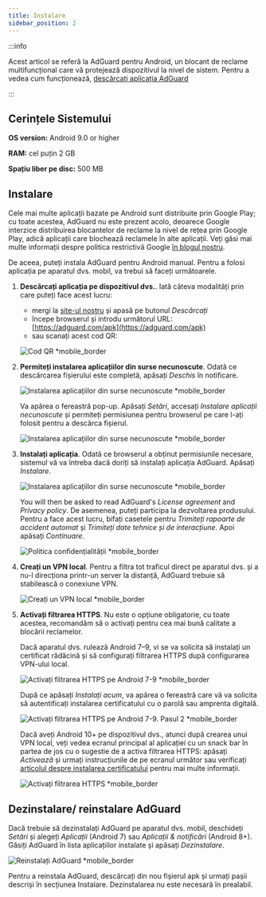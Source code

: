 ```yaml
---
title: Instalare
sidebar_position: 2
---
```


:::info

Acest articol se referă la AdGuard pentru Android, un blocant de reclame multifuncțional care vă protejează dispozitivul la nivel de sistem. Pentru a vedea cum funcționează, [descărcați aplicația AdGuard](https://agrd.io/download-kb-adblock)

:::

## Cerințele Sistemului

**OS version:** Android 9.0 or higher

**RAM:** cel puțin 2 GB

**Spațiu liber pe disc:** 500 MB

## Instalare

Cele mai multe aplicații bazate pe Android sunt distribuite prin Google Play; cu toate acestea, AdGuard nu este prezent acolo, deoarece Google interzice distribuirea blocantelor de reclame la nivel de rețea prin Google Play, adică aplicații care blochează reclamele în alte aplicații. Veți găsi mai multe informații despre politica restrictivă Google [în blogul nostru](https://adguard.com/blog/adguard-google-play-removal.html).

De aceea, puteți instala AdGuard pentru Android manual. Pentru a folosi aplicația pe aparatul dvs. mobil, va trebui să faceți următoarele.

1. **Descărcați aplicația pe dispozitivul dvs.**. Iată câteva modalități prin care puteți face acest lucru:

    - mergi la [site-ul nostru](https://adguard.com/adguard-android/overview.html) și apasă pe butonul *Descărcați*
    - începe browserul și introdu următorul URL: [https://adguard.com/apk](https://adguard.com/apk)
    - sau scanați acest cod QR:

    ![Cod QR *mobile_border](https://cdn.adtidy.org/content/kb/ad_blocker/android/installation/inst-qr-en-1.png)

1. **Permiteți instalarea aplicațiilor din surse necunoscute**. Odată ce descărcarea fișierului este completă, apăsați *Deschis* în notificare.

    ![Instalarea aplicațiilor din surse necunoscute *mobile_border](https://cdn.adtidy.org/content/kb/ad_blocker/android/installation/inst_1.png)

    Va apărea o fereastră pop-up. Apăsați *Setări*, accesați *Instalare aplicații necunoscute* și permiteți permisiunea pentru browserul pe care l-ați folosit pentru a descărca fișierul.

    ![Instalarea aplicațiilor din surse necunoscute *mobile_border](https://cdn.adtidy.org/content/kb/ad_blocker/android/installation/inst_3.png)

1. **Instalați aplicația**. Odată ce browserul a obținut permisiunile necesare, sistemul vă va întreba dacă doriți să instalați aplicația AdGuard. Apăsați *Instalare*.

    ![Instalarea aplicațiilor din surse necunoscute *mobile_border](https://cdn.adtidy.org/content/kb/ad_blocker/android/installation/inst_4.png)

    You will then be asked to read AdGuard's *License agreement* and *Privacy policy*. De asemenea, puteți participa la dezvoltarea produsului. Pentru a face acest lucru, bifați casetele pentru *Trimiteți rapoarte de accident automat* și *Trimiteți date tehnice și de interacțiune*. Apoi apăsați *Continuare*.

    ![Politica confidențialității *mobile_border](https://cdn.adtidy.org/content/kb/ad_blocker/android/installation/fl_3.png)

1. **Creați un VPN local**. Pentru a filtra tot traficul direct pe aparatul dvs. și a nu-l direcționa printr-un server la distanță, AdGuard trebuie să stabilească o conexiune VPN.

    ![Creați un VPN local *mobile_border](https://cdn.adtidy.org/content/kb/ad_blocker/android/installation/fl_2.png)

1. **Activați filtrarea HTTPS**. Nu este o opțiune obligatorie, cu toate acestea, recomandăm să o activați pentru cea mai bună calitate a blocării reclamelor.

    Dacă aparatul dvs. rulează Android 7–9, vi se va solicita să instalați un certificat rădăcină și să configurați filtrarea HTTPS după configurarea VPN-ului local.

    ![Activați filtrarea HTTPS pe Android 7-9 *mobile_border](https://cdn.adtidy.org/content/kb/ad_blocker/android/installation/cert_1.jpg)

    După ce apăsați *Instalați acum*, va apărea o fereastră care vă va solicita să autentificați instalarea certificatului cu o parolă sau amprenta digitală.

    ![Activați filtrarea HTTPS pe Android 7-9. Pasul 2 *mobile_border](https://cdn.adtidy.org/content/kb/ad_blocker/android/installation/cert_2.jpg)

    Dacă aveți Android 10+ pe dispozitivul dvs., atunci după crearea unui VPN local, veți vedea ecranul principal al aplicației cu un snack bar în partea de jos cu o sugestie de a activa filtrarea HTTPS: apăsați *Activează* și urmați instrucțiunile de pe ecranul următor sau verificați [articolul despre instalarea certificatului](solving-problems/manual-certificate.md) pentru mai multe informații.

    ![Activați filtrarea HTTPS *mobile_border](https://cdn.adtidy.org/content/kb/ad_blocker/android/installation/fl_5.png)

## Dezinstalare/ reinstalare AdGuard

Dacă trebuie să dezinstalați AdGuard pe aparatul dvs. mobil, deschideți *Setări* și alegeți *Aplicații* (Android 7) sau *Aplicații & notificări* (Android 8+). Găsiți AdGuard în lista aplicațiilor instalate și apăsați *Dezinstalare*.

![Reinstalați AdGuard *mobile_border](https://cdn.adtidy.org/content/kb/ad_blocker/android/installation/inst_4.png)

Pentru a reinstala AdGuard, descărcați din nou fișierul apk și urmați pașii descriși în secțiunea Instalare. Dezinstalarea nu este necesară în prealabil.
